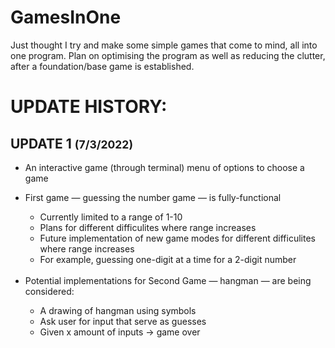 # GamesInOne
Just thought I try and make some simple games that come to mind, all into one program.
Plan on optimising the program as well as reducing the clutter, after a foundation/base game is established. 

<h1><b> UPDATE HISTORY:</b> </u></h1>
<h2>UPDATE 1 <small>(7/3/2022)</small></h2>
<ul>
  <li>An interactive game (through terminal) menu of options to choose a game
    <br>
</ul>
<ul>
  <li>First game — guessing the number game — is fully-functional</li>
    <ul>
      <li>Currently limited to a range of 1-10</li>
      <li>Plans for different difficulites where range increases</li>
      <li>Future implementation of new game modes for different difficulites where range increases</li>
      <li>For example, guessing one-digit at a time for a 2-digit number</li>
    </ul>
  <br>
  <li>Potential implementations for Second Game — hangman — are being considered: </li>
    <ul>
      <li> A drawing of hangman using symbols</li>
      <li> Ask user for input that serve as guesses</li>
      <li> Given x amount of inputs &rarr; game over </li>
    </ul>
</ul>



